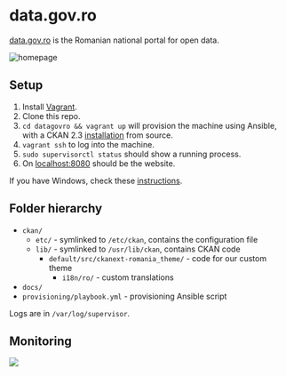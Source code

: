 # data.gov.ro

[data.gov.ro](http://data.gov.ro) is the Romanian national portal for open data.

![homepage](https://cloud.githubusercontent.com/assets/772220/7836915/ba2043b0-048c-11e5-9c06-25368d95cba0.png)

## Setup

1. Install [Vagrant](https://www.vagrantup.com/).
2. Clone this repo.
2. `cd datagovro && vagrant up` will provision the machine using Ansible, with a CKAN 2.3
[installation](http://docs.ckan.org/en/ckan-2.3/maintaining/installing/install-from-source.html)
from source.
3. `vagrant ssh` to log into the machine.
4. `sudo supervisorctl status` should show a running process.
5. On [localhost:8080](http://localhost:8080) should be the website.

If you have Windows, check these [instructions](/docs/windows.md).

## Folder hierarchy

- `ckan/`
  - `etc/` - symlinked to `/etc/ckan`, contains the configuration file
  - `lib/` - symlinked to `/usr/lib/ckan`, contains CKAN code
    - `default/src/ckanext-romania_theme/` - code for our custom theme
      - `i18n/ro/` - custom translations
- `docs/`
- `provisioning/playbook.yml` - provisioning Ansible script

Logs are in `/var/log/supervisor`.

## Monitoring

<a href="http://uptime.statuscake.com/?TestID=8pM4VcMsBu" title="Website Uptime Monitoring"><img src="https://www.statuscake.com/App/button/index.php?Track=FPupDABBg2&Days=1&Design=1" /></a>
